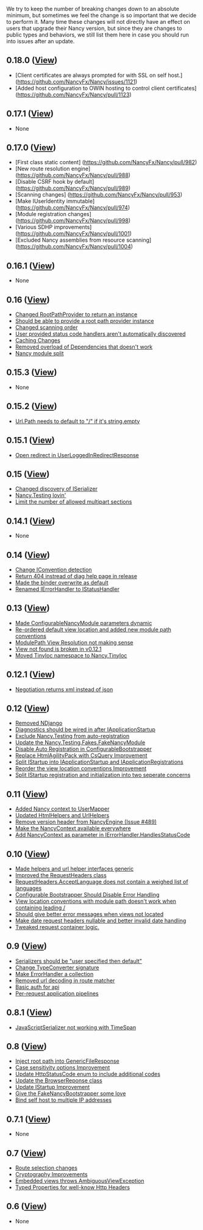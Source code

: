 We try to keep the number of breaking changes down to an absolute minimum, but sometimes we feel the change is so important that we decide to perform it. Many time these changes will not directly have an effect on users that upgrade their Nancy version, but since they are changes to public types and behaviors, we still list them here in case you should run into issues after an update.

## 0.18.0 ([View](https://github.com/NancyFx/Nancy/issues?labels=Breaking+Change&milestone=24&page=1&state=closed))
- [Client certificates are always prompted for with SSL on self host.] (https://github.com/NancyFx/Nancy/issues/1121)
- [Added host configuration to OWIN hosting to control client certificates] (https://github.com/NancyFx/Nancy/pull/1123)

## 0.17.1 ([View](https://github.com/NancyFx/Nancy/issues?milestone=25&state=closed))
- None

## 0.17.0 ([View](https://github.com/NancyFx/Nancy/issues?milestone=22&state=closed))
- [First class static content] (https://github.com/NancyFx/Nancy/pull/982)
- [New route resolution engine] (https://github.com/NancyFx/Nancy/pull/988)
- [Disable CSRF hook by default] (https://github.com/NancyFx/Nancy/pull/989)
- [Scanning changes] (https://github.com/NancyFx/Nancy/pull/953)
- [Make IUserIdentity immutable] (https://github.com/NancyFx/Nancy/pull/974)
- [Module registration changes] (https://github.com/NancyFx/Nancy/pull/998)
- [Various SDHP improvements] (https://github.com/NancyFx/Nancy/pull/1001)
- [Excluded Nancy assemblies from resource scanning] (https://github.com/NancyFx/Nancy/pull/1004)

## 0.16.1 ([View](https://github.com/NancyFx/Nancy/issues?milestone=23&state=closed))
- None

## 0.16 ([View](https://github.com/NancyFx/Nancy/issues&milestone=16&state=closed))
- [Changed RootPathProvider to return an instance](https://github.com/NancyFx/Nancy/pull/963)
- [Should be able to provide a root path provider instance]()
- [Changed scanning order](https://github.com/NancyFx/Nancy/pull/952)
- [User provided status code handlers aren't automatically discovered](https://github.com/NancyFx/Nancy/pull/952)
- [Caching Changes](https://github.com/NancyFx/Nancy/pull/941)
- [Removed overload of Dependencies that doesn't work](https://github.com/NancyFx/Nancy/pull/936)
- [Nancy module split](https://github.com/NancyFx/Nancy/pull/906)

## 0.15.3 ([View](https://github.com/NancyFx/Nancy/issues?milestone=21&state=closed))
- None

## 0.15.2 ([View](https://github.com/NancyFx/Nancy/issues?milestone=20&state=closed))
- [Url.Path needs to default to "/" if it's string.empty](https://github.com/NancyFx/Nancy/issues/911)

## 0.15.1 ([View](https://github.com/NancyFx/Nancy/issues?milestone=19&state=closed))
- [Open redirect in UserLoggedInRedirectResponse](https://github.com/NancyFx/Nancy/issues/893)

## 0.15 ([View](https://github.com/NancyFx/Nancy/issues?milestone=14&state=closed))
- [Changed discovery of ISerializer](https://github.com/NancyFx/Nancy/pull/869)
- [Nancy.Testing lovin'](https://github.com/NancyFx/Nancy/issues/633)
- [Limit the number of allowed multipart sections](https://github.com/NancyFx/Nancy/issues/518)

## 0.14.1 ([View](https://github.com/NancyFx/Nancy/issues?milestone=15&state=closed))
- None

## 0.14 ([View](https://github.com/NancyFx/Nancy/issues?milestone=12&state=closed))
- [Change IConvention detection](https://github.com/NancyFx/Nancy/pull/839)
- [Return 404 instread of diag help page in release](https://github.com/NancyFx/Nancy/pull/835)
- [Made the binder overwrite as default](https://github.com/NancyFx/Nancy/pull/834)
- [Renamed IErrorHandler to IStatusHandler](https://github.com/NancyFx/Nancy/pull/808) 

## 0.13 ([View](https://github.com/NancyFx/Nancy/issues?milestone=11&state=closed))
- [Made ConfigurableNancyModule parameters dynamic](https://github.com/NancyFx/Nancy/pull/781)
- [Re-ordered default view location and added new module path conventions](https://github.com/NancyFx/Nancy/pull/771)
- [ModulePath View Resolution not making sense](https://github.com/NancyFx/Nancy/issues/766)
- [View not found is broken in v0.12.1](https://github.com/NancyFx/Nancy/issues/759)
- [Moved TinyIoc namespace to Nancy.TinyIoc](https://github.com/NancyFx/Nancy/pull/724)

## 0.12.1 ([View](https://github.com/NancyFx/Nancy/issues?milestone=13&state=closed))
- [Negotiation returns xml instead of json](https://github.com/NancyFx/Nancy/issues/746)

## 0.12 ([View](https://github.com/NancyFx/Nancy/issues?milestone=10&state=closed))
- [Removed NDjango](https://github.com/NancyFx/Nancy/pull/729)
- [Diagnostics should be wired in after IApplicationStartup](https://github.com/NancyFx/Nancy/issues/692)
- [Exclude Nancy.Testing from auto-registration](https://github.com/NancyFx/Nancy/issues/647)
- [Update the Nancy.Testing.Fakes.FakeNancyModule](https://github.com/NancyFx/Nancy/issues/645)
- [Disable Auto Registration in ConfigurableBootstrapper](https://github.com/NancyFx/Nancy/issues/643)
- [Replace HtmlAgilityPack with CsQuery Improvement](https://github.com/NancyFx/Nancy/issues/640)
- [Split IStartup into IApplicationStartup and IApplicationRegistrations](https://github.com/NancyFx/Nancy/pull/635)
- [Reorder the view location conventions Improvement](https://github.com/NancyFx/Nancy/issues/632)
- [Split IStartup registration and initialization into two seperate concerns](https://github.com/NancyFx/Nancy/issues/569)

## 0.11 ([View](https://github.com/NancyFx/Nancy/issues?milestone=7&state=closed))
- [Added Nancy context to UserMapper](https://github.com/NancyFx/Nancy/pull/599)
- [Updated HtmlHelpers<T> and UrlHelpers<T>](https://github.com/NancyFx/Nancy/pull/592)
- [Remove version header from NancyEngine (Issue #489)](https://github.com/NancyFx/Nancy/pull/554)
- [Make the NancyContext available everywhere](https://github.com/NancyFx/Nancy/issues/550)
- [Add NancyContext as parameter in IErrorHandler.HandlesStatusCode](https://github.com/NancyFx/Nancy/issues/514)

## 0.10 ([View](https://github.com/NancyFx/Nancy/issues?milestone=6&state=closed))
- [Made helpers and url helper interfaces generic](https://github.com/NancyFx/Nancy/pull/516)
- [Improved the RequestHeaders class](https://github.com/NancyFx/Nancy/pull/476)
- [RequestHeaders.AcceptLanguage does not contain a weighed list of languages](https://github.com/NancyFx/Nancy/issues/474)
- [Configurable Bootstrapper Should Disable Error Handling](https://github.com/NancyFx/Nancy/issues/458)
- [View location conventions with module path doesn't work when containing leading /](https://github.com/NancyFx/Nancy/issues/453)
- [Should give better error messages when views not located](https://github.com/NancyFx/Nancy/issues/446)
- [Make date request headers nullable and better invalid date handling](https://github.com/NancyFx/Nancy/pull/403)
- [Tweaked request container logic. ](https://github.com/NancyFx/Nancy/pull/394)

## 0.9 ([View](https://github.com/NancyFx/Nancy/issues?milestone=9&state=closed))
- [Serializers should be "user specified then default"](https://github.com/NancyFx/Nancy/issues/365)
- [Change TypeConverter signature](https://github.com/NancyFx/Nancy/issues/364)
- [Make ErrorHandler a collection](https://github.com/NancyFx/Nancy/issues/361)
- [Removed url decoding in route matcher](https://github.com/NancyFx/Nancy/pull/359)
- [Basic auth for api](https://github.com/NancyFx/Nancy/pull/349)
- [Per-request application pipelines](https://github.com/NancyFx/Nancy/issues/345)

## 0.8.1 ([View](https://github.com/NancyFx/Nancy/issues?milestone=8&state=closed))
- [JavaScriptSerializer not working with TimeSpan](https://github.com/NancyFx/Nancy/issues/336)

## 0.8 ([View](https://github.com/NancyFx/Nancy/issues?milestone=4&state=closed))
- [Inject root path into GenericFileResponse](https://github.com/NancyFx/Nancy/issues/310)
- [Case sensitivity options Improvement](https://github.com/NancyFx/Nancy/pull/299)
- [Update HttpStatusCode enum to include additional codes](https://github.com/NancyFx/Nancy/issues/267)
- [Update the BrowserReponse class](https://github.com/NancyFx/Nancy/issues/243)
- [Update IStartup Improvement](https://github.com/NancyFx/Nancy/issues/237)
- [Give the FakeNancyBootstrapper some love](https://github.com/NancyFx/Nancy/issues/232)
- [Bind self host to multiple IP addresses](https://github.com/NancyFx/Nancy/issues/201)

## 0.7.1 ([View](https://github.com/NancyFx/Nancy/issues?milestone=5&state=closed))
- None

## 0.7 ([View](https://github.com/NancyFx/Nancy/issues?milestone=3&state=closed))
- [Route selection changes](https://github.com/NancyFx/Nancy/issues/194)
- [Cryptography Improvements](https://github.com/NancyFx/Nancy/issues/179)
- [Embedded views throws AmbiguousViewException](https://github.com/NancyFx/Nancy/issues/145)
- [Typed Properties for well-know Http Headers](https://github.com/NancyFx/Nancy/issues/127)

## 0.6 ([View](https://github.com/NancyFx/Nancy/issues?milestone=2&state=closed))
- None